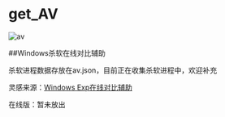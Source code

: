 # get_AV

![av](https://raw.githubusercontent.com/r00tSe7en/get_AV/master/av.png)

##Windows杀软在线对比辅助

杀软进程数据存放在av.json，目前正在收集杀软进程中，欢迎补充

灵感来源：[Windows Exp在线对比辅助](https://bugs.hacking8.com/tiquan/)

在线版：暂未放出
